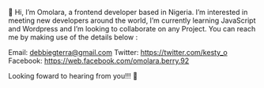 👋 Hi, I’m Omolara, a frontend developer based in Nigeria. I’m interested in meeting new developers around the world, I’m currently learning JavaScript and Wordpress and I’m looking to collaborate on any Project. You can reach me by making use of the details below :

Email: debbiegterra@gmail.com
Twitter: https://twitter.com/kesty_o
Facebook: https://web.facebook.com/omolara.berry.92

Looking foward to hearing from you!!! 🤗
 

<!---
Omolara5861/Omolara5861 is a ✨ special ✨ repository because its `README.md` (this file) appears on your GitHub profile.
You can click the Preview link to take a look at your changes.
--->
